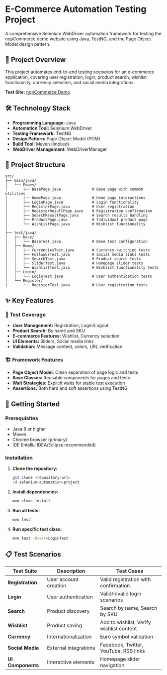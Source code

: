 # E-Commerce Automation Testing Project

A comprehensive Selenium WebDriver automation framework for testing the nopCommerce demo website using Java, TestNG, and the Page Object Model design pattern.

## 🚀 Project Overview

This project automates end-to-end testing scenarios for an e-commerce application, covering user registration, login, product search, wishlist functionality, currency selection, and social media integrations.

**Test Site:** [nopCommerce Demo](https://demo.nopcommerce.com/)

## 🛠️ Technology Stack

- **Programming Language:** Java
- **Automation Tool:** Selenium WebDriver
- **Testing Framework:** TestNG
- **Design Pattern:** Page Object Model (POM)
- **Build Tool:** Maven (implied)
- **WebDriver Management:** WebDriverManager
## 📁 Project Structure

```
src/
├── main/java/
│   └── Pages/
│       ├── BasePage.java              # Base page with common utilities
│       ├── HomePage.java              # Home page interactions
│       ├── LoginPage.java             # Login functionality
│       ├── RegisterPage.java          # User registration
│       ├── RegisterResultPage.java    # Registration confirmation
│       ├── SearchResultPage.java      # Search results handling
│       ├── ProductPage.java           # Individual product page
│       └── WishListPage.java          # Wishlist functionality
│
├── test/java/
│   ├── base/
│   │   └── BaseTest.java              # Base test configuration
│   ├── Home/
│   │   ├── CurrenciesTest.java        # Currency switching tests
│   │   ├── FollowUsTest.java          # Social media links tests
│   │   ├── SearchTest.java            # Product search tests
│   │   ├── SliderTest.java            # Homepage slider tests
│   │   └── WishlistTest.java          # Wishlist functionality tests
│   ├── Login/
│   │   └── LoginTest.java             # User authentication tests
│   └── Register/
│       └── RegisterTest.java          # User registration tests
```

## ✨ Key Features

### 🎯 Test Coverage
- **User Management:** Registration, Login/Logout
- **Product Search:** By name and SKU
- **E-commerce Features:** Wishlist, Currency selection
- **UI Elements:** Sliders, Social media links
- **Validation:** Message content, colors, URL verification

### 🏗️ Framework Features
- **Page Object Model:** Clean separation of page logic and tests
- **Base Classes:** Reusable components for pages and tests
- **Wait Strategies:** Explicit waits for stable test execution
- **Assertions:** Both hard and soft assertions using TestNG

## 🚦 Getting Started

### Prerequisites
- Java 8 or higher
- Maven
- Chrome browser (primary)
- IDE (IntelliJ IDEA/Eclipse recommended)

### Installation

1. **Clone the repository:**
   ```bash
   git clone <repository-url>
   cd selenium-automation-project
   ```

2. **Install dependencies:**
   ```bash
   mvn clean install
   ```

3. **Run all tests:**
   ```bash
   mvn test
   ```

4. **Run specific test class:**
   ```bash
   mvn test -Dtest=LoginTest
   ```

## 📋 Test Scenarios

| Test Suite | Description | Test Cases |
|------------|-------------|------------|
| **Registration** | User account creation | Valid registration with confirmation |
| **Login** | User authentication | Valid/Invalid login scenarios |
| **Search** | Product discovery | Search by name, Search by SKU |
| **Wishlist** | Product saving | Add to wishlist, Verify wishlist content |
| **Currency** | Internationalization | Euro symbol validation |
| **Social Media** | External integrations | Facebook, Twitter, YouTube, RSS links |
| **UI Components** | Interactive elements | Homepage slider navigation |

